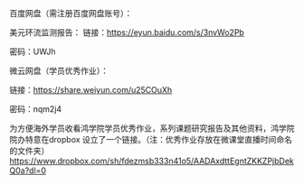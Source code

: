 百度网盘（需注册百度网盘账号）：

美元环流监测报告：
链接：https://eyun.baidu.com/s/3nvWo2Pb 

密码：UWJh



微云网盘（学员优秀作业）：

链接：https://share.weiyun.com/u25COuXh 

密码：nqm2j4



为方便海外学员收看鸿学院学员优秀作业，系列课题研究报告及其他资料，鸿学院院办特意在dropbox 设立了一个链接。（注：优秀作业存放在微课堂直播时间命名的文件夹）https://www.dropbox.com/sh/fdezmsb333n41o5/AADAxdttEgntZKKZPjbDekQ0a?dl=0

